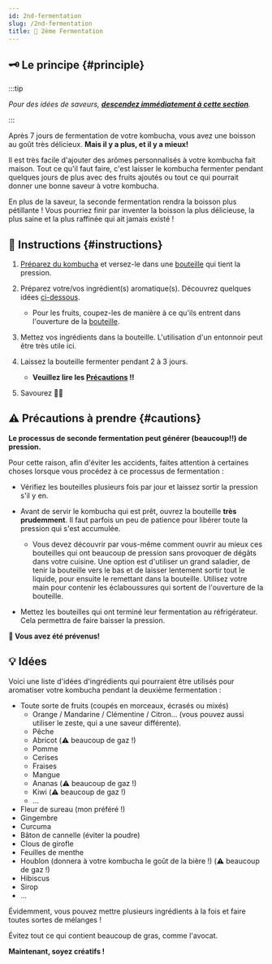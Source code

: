 ```yaml
---
id: 2nd-fermentation
slug: /2nd-fermentation
title: 🍾 2ème Fermentation
---
```


## 🗝 Le principe {#principle}

:::tip

_Pour des idées de saveurs, **[descendez immédiatement à cette section](/2nd-fermentation#ideas)**._

:::

Après 7 jours de fermentation de votre kombucha, vous avez une boisson au goût très délicieux.
**Mais il y a plus, et il y a mieux!**

Il est très facile d'ajouter des arômes personnalisés à votre kombucha fait maison. Tout ce qu'il
faut faire, c'est laisser le kombucha fermenter pendant quelques jours de plus avec des fruits
ajoutés ou tout ce qui pourrait donner une bonne saveur à votre kombucha.

En plus de la saveur, la seconde fermentation rendra la boisson plus pétillante ! Vous pourriez
finir par inventer la boisson la plus délicieuse, la plus saine et la plus raffinée qui ait jamais
existé !

## 📖 Instructions {#instructions}

1. [Préparez du kombucha](/#simple-recipe) et versez-le dans une [bouteille](/equipment#bottles) qui
   tient la pression.
2. Préparez votre/vos ingrédient(s) aromatique(s). Découvrez quelques idées
   [ci-dessous](/2nd-fermentation#ideas).

    - Pour les fruits, coupez-les de manière à ce qu'ils entrent dans l'ouverture de la
      [bouteille](/equipment#bottles).

3. Mettez vos ingrédients dans la bouteille. L'utilisation d'un entonnoir peut être très utile ici.

4. Laissez la bouteille fermenter pendant 2 à 3 jours.

    - **Veuillez lire les [Précautions](/2nd-fermentation#cautions) ‼️**

5. Savourez 🍾🍺

## ⚠️ Précautions à prendre {#cautions}

**Le processus de seconde fermentation peut générer (beaucoup‼️) de pression.**

Pour cette raison, afin d'éviter les accidents, faites attention à certaines choses lorsque vous
procédez à ce processus de fermentation :

-   Vérifiez les bouteilles plusieurs fois par jour et laissez sortir la pression s'il y en.

-   Avant de servir le kombucha qui est prêt, ouvrez la bouteille **très prudemment**. Il faut
    parfois un peu de patience pour libérer toute la pression qui s'est accumulée.

    -   Vous devez découvrir par vous-même comment ouvrir au mieux ces bouteilles qui ont beaucoup
        de pression sans provoquer de dégâts dans votre cuisine. Une option est d'utiliser un grand
        saladier, de tenir la bouteille vers le bas et de laisser lentement sortir tout le liquide,
        pour ensuite le remettant dans la bouteille. Utilisez votre main pour contenir les
        éclaboussures qui sortent de l'ouverture de la bouteille.

-   Mettez les bouteilles qui ont terminé leur fermentation au réfrigérateur. Cela permettra de
    faire baisser la pression.

**🍾 Vous avez été prévenus!**

## 💡 Idées

Voici une liste d'idées d'ingrédients qui pourraient être utilisés pour aromatiser votre kombucha
pendant la deuxième fermentation :

-   Toute sorte de fruits (coupés en morceaux, écrasés ou mixés)
    -   Orange / Mandarine / Clémentine / Citron... (vous pouvez aussi utiliser le zeste, qui a une
        saveur différente).
    -   Pêche
    -   Abricot (⚠️ beaucoup de gaz !)
    -   Pomme
    -   Cerises
    -   Fraises
    -   Mangue
    -   Ananas (⚠️ beaucoup de gaz !)
    -   Kiwi (⚠️ beaucoup de gaz !)
    -   ...
-   Fleur de sureau (mon préféré !)
-   Gingembre
-   Curcuma
-   Bâton de cannelle (éviter la poudre)
-   Clous de girofle
-   Feuilles de menthe
-   Houblon (donnera à votre kombucha le goût de la bière !) (⚠️ beaucoup de gaz !)
-   Hibiscus
-   Sirop
-   ...

Évidemment, vous pouvez mettre plusieurs ingrédients à la fois et faire toutes sortes de mélanges !

Évitez tout ce qui contient beaucoup de gras, comme l'avocat.

**Maintenant, soyez créatifs !**
